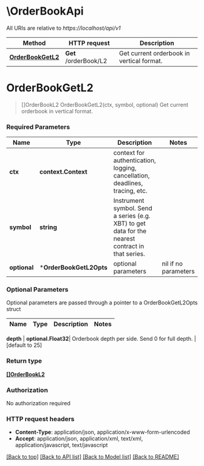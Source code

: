 # \OrderBookApi

All URIs are relative to *https://localhost/api/v1*

Method | HTTP request | Description
------------- | ------------- | -------------
[**OrderBookGetL2**](OrderBookApi.md#OrderBookGetL2) | **Get** /orderBook/L2 | Get current orderbook in vertical format.


# **OrderBookGetL2**
> []OrderBookL2 OrderBookGetL2(ctx, symbol, optional)
Get current orderbook in vertical format.

### Required Parameters

Name | Type | Description  | Notes
------------- | ------------- | ------------- | -------------
 **ctx** | **context.Context** | context for authentication, logging, cancellation, deadlines, tracing, etc.
  **symbol** | **string**| Instrument symbol. Send a series (e.g. XBT) to get data for the nearest contract in that series. | 
 **optional** | ***OrderBookGetL2Opts** | optional parameters | nil if no parameters

### Optional Parameters
Optional parameters are passed through a pointer to a OrderBookGetL2Opts struct

Name | Type | Description  | Notes
------------- | ------------- | ------------- | -------------

 **depth** | **optional.Float32**| Orderbook depth per side. Send 0 for full depth. | [default to 25]

### Return type

[**[]OrderBookL2**](OrderBookL2.md)

### Authorization

No authorization required

### HTTP request headers

 - **Content-Type**: application/json, application/x-www-form-urlencoded
 - **Accept**: application/json, application/xml, text/xml, application/javascript, text/javascript

[[Back to top]](#) [[Back to API list]](../README.md#documentation-for-api-endpoints) [[Back to Model list]](../README.md#documentation-for-models) [[Back to README]](../README.md)

